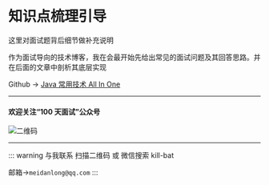 # 知识点梳理引导

这里对面试题背后细节做补充说明

作为面试导向的技术博客，我在会最开始先给出常见的面试问题及其回答思路。并在后面的文章中剖析其底层实现

Github -> [Java 常用技术 All In One](https://github.com/Meidanlong/all-in-one)

---

#### 欢迎关注“100 天面试”公众号

![二维码](https://s2.ax1x.com/2020/01/07/l6B02T.jpg)

---

::: warning 与我联系
扫描二维码 或 微信搜索 kill-bat

邮箱->`meidanlong@qq.com`
:::
